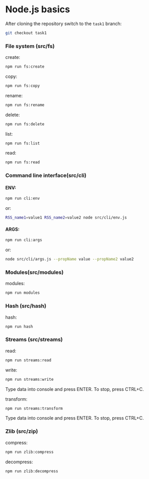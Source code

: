 # Node.js basics

After cloning the repository switch to the ```task1``` branch:
```sh
git checkout task1
```

### File system (src/fs)

create:
```sh
npm run fs:create
```

copy:
```sh
npm run fs:copy
```

rename:
```sh
npm run fs:rename
```

delete:
```sh
npm run fs:delete
```

list:
```sh
npm run fs:list
```

read:
```sh
npm run fs:read
```

### Command line interface(src/cli)

#### ENV:
```sh
npm run cli:env
```
or:
```sh
RSS_name1=value1 RSS_name2=value2 node src/cli/env.js
```

#### ARGS:
```sh
npm run cli:args
```
or:
```sh
node src/cli/args.js --propName value --propName2 value2
```

### Modules(src/modules)

modules:
```sh
npm run modules
```

### Hash (src/hash)

hash:
```sh
npm run hash
```

### Streams (src/streams)
read:
```sh
npm run streams:read
```

write: 
```sh
npm run streams:write
```
Type data into console and press ENTER. To stop, press CTRL+C.

transform:
```sh
npm run streams:transform
```
Type data into console and press ENTER. To stop, press CTRL+C.

### Zlib (src/zip)

compress:
```sh
npm run zlib:compress
```

decompress:
```sh
npm run zlib:decompress
```
